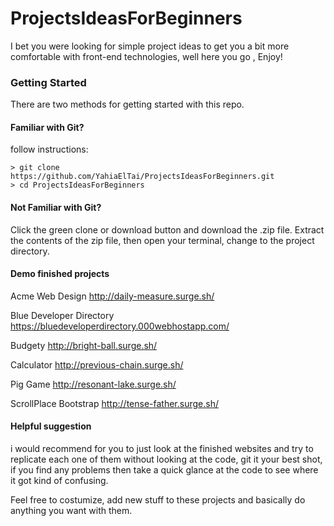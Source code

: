 # ProjectsIdeasForBeginners

I bet you were looking for simple project ideas to get you a bit more comfortable with front-end technologies, well here you go , Enjoy!


### Getting Started

There are two methods for getting started with this repo.

#### Familiar with Git?
follow instructions:  

```
> git clone https://github.com/YahiaElTai/ProjectsIdeasForBeginners.git
> cd ProjectsIdeasForBeginners
```

#### Not Familiar with Git?

Click the green clone or download button   and download the .zip file.  Extract the contents of the zip file, then open your terminal, change to the project directory.

#### Demo finished projects

Acme Web Design    http://daily-measure.surge.sh/

Blue Developer Directory https://bluedeveloperdirectory.000webhostapp.com/

Budgety http://bright-ball.surge.sh/

Calculator http://previous-chain.surge.sh/

Pig Game http://resonant-lake.surge.sh/

ScrollPlace Bootstrap http://tense-father.surge.sh/

#### Helpful suggestion

i would recommend for you to just look at the finished websites and try to replicate each one of them without looking at the code, git it your best shot, 
if you find any problems then take a quick glance at the code to see where it got kind of confusing.

Feel free to costumize, add new stuff to these projects and basically do anything you want with them. 

